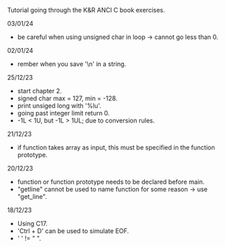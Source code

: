 Tutorial going through the K&R ANCI C book exercises. 

03/01/24
- be careful when using unsigned char in loop -> cannot go less than 0.

02/01/24
- rember when you save '\n' in a string.

25/12/23 
- start chapter 2.
- signed char max = 127, min = -128. 
- print unsiged long with '%lu'.
- going past integer limit return 0.
- -1L < 1U, but -1L > 1UL; due to conversion rules.

21/12/23
- if function takes array as input, this must be specified in the function prototype.

20/12/23
- function or function prototype needs to be declared before main. 
- "getline" cannot be used to name function for some reason -> use "get_line".

18/12/23
- Using C17.
- 'Ctrl + D' can be used to simulate EOF. 
- ' ' !=  " ".

